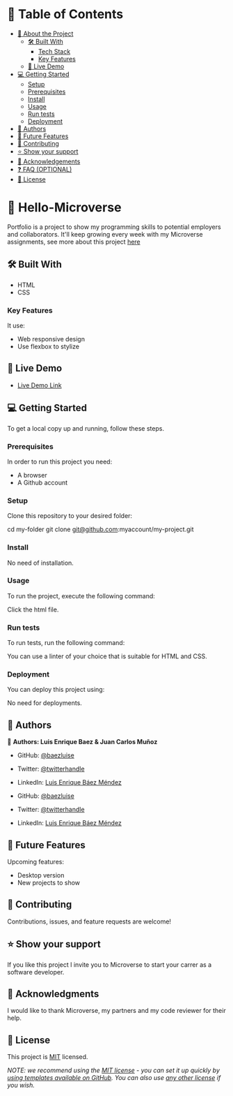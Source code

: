 <a name="readme-top"></a>

# 📗 Table of Contents

- [📖 About the Project](#about-project)
  - [🛠 Built With](#built-with)
    - [Tech Stack](#tech-stack)
    - [Key Features](#key-features)
  - [🚀 Live Demo](#live-demo)
- [💻 Getting Started](#getting-started)
  - [Setup](#setup)
  - [Prerequisites](#prerequisites)
  - [Install](#install)
  - [Usage](#usage)
  - [Run tests](#run-tests)
  - [Deployment](#triangular_flag_on_post-deployment)
- [👥 Authors](#authors)
- [🔭 Future Features](#future-features)
- [🤝 Contributing](#contributing)
- [⭐️ Show your support](#support)
- [🙏 Acknowledgements](#acknowledgements)
- [❓ FAQ (OPTIONAL)](#faq)
- [📝 License](#license)

# 📖 Hello-Microverse <a name="about-project"></a>

Portfolio is a project to show my programming skills to potential employers and collaborators. It'll keep growing every week with my Microverse assignments, see more about this project [here](https://www.loom.com/share/84a6d6c871d24fc09da74771e645f946)

## 🛠 Built With <a name="built-with"></a>

- HTML
- CSS

### Key Features <a name="key-features"></a>

It use:

- Web responsive design
- Use flexbox to stylize

## 🚀 Live Demo <a name="live-demo"></a>

- [Live Demo Link](https://baezluise.github.io./portfolio-project/)

## 💻 Getting Started <a name="getting-started"></a>

To get a local copy up and running, follow these steps.

### Prerequisites

In order to run this project you need:

- A browser
- A Github account

### Setup

Clone this repository to your desired folder:

cd my-folder
git clone git@github.com:myaccount/my-project.git

### Install

No need of installation.

### Usage

To run the project, execute the following command:

Click the html file.

### Run tests

To run tests, run the following command:

You can use a linter of your choice that is suitable for HTML and CSS.

### Deployment

You can deploy this project using:

No need for deployments.

## 👥 Authors <a name="authors"></a>

👤 **Authors: Luis Enrique Baez & Juan Carlos Muñoz**

- GitHub: [@baezluise](https://github.com/baezluise)
- Twitter: [@twitterhandle](https://twitter.com/baezluise1)
- LinkedIn: [Luis Enrique Báez Méndez](https://www.linkedin.com/in/luis-enrique-b%C3%A1ez-m%C3%A9ndez-641917159/)

- GitHub: [@baezluise](https://github.com/jcmunav63)
- Twitter: [@twitterhandle](https://twitter.com/jcmunav63)
- LinkedIn: [Luis Enrique Báez Méndez](https://www.linkedin.com/in/juan-carlos-mu%C3%B1oz-navarrete-bbb26b7a/)

## 🔭 Future Features <a name="future-features"></a>

Upcoming features:

- Desktop version
- New projects to show

## 🤝 Contributing <a name="contributing"></a>

Contributions, issues, and feature requests are welcome!

## ⭐️ Show your support <a name="support"></a>

If you like this project I invite you to Microverse to start your carrer as a software developer.

## 🙏 Acknowledgments <a name="acknowledgements"></a>

I would like to thank Microverse, my partners and my code reviewer for their help.

## 📝 License <a name="license"></a>

This project is [MIT](https://choosealicense.com/licenses/mit/) licensed.

_NOTE: we recommend using the [MIT license](https://choosealicense.com/licenses/mit/) - you can set it up quickly by [using templates available on GitHub](https://docs.github.com/en/communities/setting-up-your-project-for-healthy-contributions/adding-a-license-to-a-repository). You can also use [any other license](https://choosealicense.com/licenses/) if you wish._

